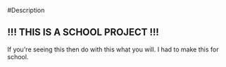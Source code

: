 #Description

## !!! THIS IS A SCHOOL PROJECT !!!

If you're seeing this then do with this what you will. I had to make this for school. 
